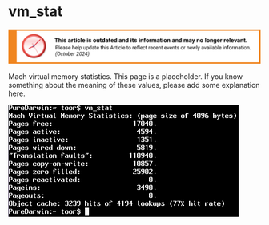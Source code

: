 vm_stat
========

![This article is outdated and its information and may no longer relevant.](/img/notice/article-oudated-oct2024.svg)

Mach virtual memory statistics.
This page is a placeholder. If you know something about the meaning of these values, please add some explanation here.

![](/img/users/vm_stat/vm_stat.png)

